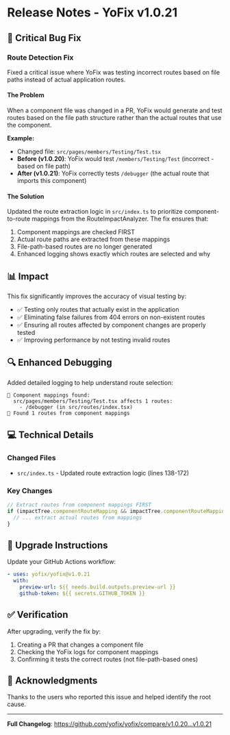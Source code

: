 # Release Notes - YoFix v1.0.21

## 🐛 Critical Bug Fix

### Route Detection Fix
Fixed a critical issue where YoFix was testing incorrect routes based on file paths instead of actual application routes.

#### The Problem
When a component file was changed in a PR, YoFix would generate and test routes based on the file path structure rather than the actual routes that use the component.

**Example:**
- Changed file: `src/pages/members/Testing/Test.tsx`
- **Before (v1.0.20)**: YoFix would test `/members/Testing/Test` (incorrect - based on file path)
- **After (v1.0.21)**: YoFix correctly tests `/debugger` (the actual route that imports this component)

#### The Solution
Updated the route extraction logic in `src/index.ts` to prioritize component-to-route mappings from the RouteImpactAnalyzer. The fix ensures that:

1. Component mappings are checked FIRST
2. Actual route paths are extracted from these mappings
3. File-path-based routes are no longer generated
4. Enhanced logging shows exactly which routes are selected and why

## 📊 Impact

This fix significantly improves the accuracy of visual testing by:
- ✅ Testing only routes that actually exist in the application
- ✅ Eliminating false failures from 404 errors on non-existent routes
- ✅ Ensuring all routes affected by component changes are properly tested
- ✅ Improving performance by not testing invalid routes

## 🔍 Enhanced Debugging

Added detailed logging to help understand route selection:

```
🎯 Component mappings found:
  src/pages/members/Testing/Test.tsx affects 1 routes:
    - /debugger (in src/routes/index.tsx)
📍 Found 1 routes from component mappings
```

## 💻 Technical Details

### Changed Files
- `src/index.ts` - Updated route extraction logic (lines 138-172)

### Key Changes
```typescript
// Extract routes from component mappings FIRST
if (impactTree.componentRouteMapping && impactTree.componentRouteMapping.size > 0) {
  // ... extract actual routes from mappings
}
```

## 🚀 Upgrade Instructions

Update your GitHub Actions workflow:

```yaml
- uses: yofix/yofix@v1.0.21
  with:
    preview-url: ${{ needs.build.outputs.preview-url }}
    github-token: ${{ secrets.GITHUB_TOKEN }}
```

## ✅ Verification

After upgrading, verify the fix by:
1. Creating a PR that changes a component file
2. Checking the YoFix logs for component mappings
3. Confirming it tests the correct routes (not file-path-based ones)

## 🙏 Acknowledgments

Thanks to the users who reported this issue and helped identify the root cause.

---

**Full Changelog**: https://github.com/yofix/yofix/compare/v1.0.20...v1.0.21